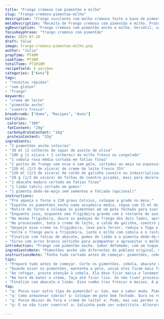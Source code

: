 ```yaml
---
title: "Frango cremoso com pimentão e milho"
slug: "frango-cremoso-pimentao-milho"
description: "Frango suculento com molho cremoso feito a base de pimentão ancho tostado, milho grelhado e coentro fresco. Preparação simples com ingredientes levemente alterados para dar um toque especial, sem glúten, sem ovos e sem nozes. Temperos equilibrados, textura rica pela creme de leite e um toque cítrico. Rápido para fazer, boa opção para almoço ou jantar. Finaliza com abacate fresco, limão e pimenta jalapeño opcional para quem curte picância."
metaDescription: "Receita de Frango cremoso com pimentão e milho. Prato rápido, saboroso, livre de glúten e ovos, serve bem em almoços e jantares familiares"
ogDescription: "Frango cremoso com pimentão ancho e milho. Versátil, sabor marcante e fácil de preparar. Ideal para almoços e jantares especiais"
focusKeyphrase: "frango cremoso com pimentão"
date: 2025-07-20
draft: false
image: frango-cremoso-pimentao-milho.png
author: "Julia"
prepTime: PT40M
cookTime: PT30M
totalTime: PT1H10M
recipeYield: 4 porções
categories: ["Aves"]
tags:
- "receitas rápidas"
- "sem glúten"
- "frango"
keywords:
- "creme de leite"
- "pimentão ancho"
- "coentro fresco"
breadcrumb: ["Home", "Recipes", "Aves"]
nutrition: 
 calories: "380"
 fatContent: "20g"
 carbohydrateContent: "18g"
 proteinContent: "33g"
ingredients:
- "2 pimentões ancho inteiros"
- "30 ml (2 colheres de sopa) de azeite de oliva"
- "200 g (1 xícara + 2 colheres) de milho fresco ou congelado"
- "1 cebola roxa média cortada em fatias finas"
- "2 peitos de frango sem osso e sem pele, cortados ao meio na espessura"
- "150 ml (2/3 de xícara) de creme de leite fresco 35%"
- "150 ml (2/3 de xícara) de caldo de galinha caseiro ou industrializado"
- "20 g (1/3 de xícara) de folhas de coentro picadas, mais para decorar"
- "1 abacate maduro cortado em fatias finas"
- "1 limão tahiti cortado em gomos"
- "1 pimenta dedo-de-moça sem sementes e fatiada (opcional)"
instructions:
- "Pré aqueça o forno a 210 graus Celsius, coloque a grade no meio."
- "Espalhe os pimentões ancho numa assadeira média, regue com 15 ml de azeite de oliva, leve ao forno por 18 minutos, virando na metade. Deve amolecer e a pele deve soltar fácil."
- "Retire do forno e coloque os pimentões em um pote fechado para suar por 12 minutos. Abra, retire talos, sementes e pele. Corte em tiras finas. Descarte as sobras."
- "Enquanto isso, esquente uma frigideira grande com o restante do azeite, refogue o milho e a cebola roxa por 7 minutos, mexendo ocasionalmente. Tempere com sal e pimenta a gosto. Reserve num prato."
- "Na mesma frigideira, doure os pedaços de frango dos dois lados, aproximadamente 3-4 minutos cada lado. Tempere com sal e pimenta. Retire e reserve com o milho."
- "No processador, bata o creme de leite, o caldo de galinha, coentro picado e metade das tiras de pimentão até virar um creme liso e homogêneo."
- "Despeje esse creme na frigideira, leve para ferver, reduza o fogo e deixe apurar por 4 minutos até engrossar. Mexa para não queimar no fundo."
- "Volte o frango para a frigideira, junte o milho com cebola e o restante das tiras de pimentão. Cozinhe por mais 4 minutos para aquecer tudo junto."
- "Finalize com fatias de abacate, gomos de limão e a pimenta dedo-de-moça fatiada, se desejar picância. Salpique coentro fresco para decorar."
- "Sirva com arroz branco soltinho para acompanhar e aproveitar o molho cremoso."
introduction: "Frango com pimentão ancho. Sabor defumado, com um toque picante que não exagera. Milho traz crocância e doçura. Molho cremoso, quase aveludado pelo creme de leite. Coentro dá frescor. Rápido para preparar – menos de 1h15. Serve quatro pessoas com sobra. Abacate é o curinga na finalização, entra com gordura boa e textura macia. Limão é só para amaciar a festa de sabor com acidez na medida. Pimenta dedo-de-moça? Quem gosta coloca, de leve. Prato pensado para dar conforto sem ser engordativo. Sem glúten, sem ovos, sem nozes. Brasileiro gosta de mistura, então mistura aqui tá. E agora? Vamos para a cozinha, sem enrolar."
ingredientsNote: "Pimentões ancho são diferentes do poblano original, mais largos, com sabor levemente defumado. Você pode temperar o caldo de galinha com ervas para deixar o molho mais complexo. Opte por creme de leite fresco para aguentar o calor sem talhar, evita creme de soja que pode alterar o sabor. Milho verde fresco dá diferença gritante, mas congelado está ok para o dia a dia. Cebola roxa tem sabor mais suave e colorido, pode trocar por branca, mas altera visual. Azeite de oliva extra virgem para refogar, mas se não gostar do sabor, use óleo de girassol. Coentro dá a cara da receita, mas se não passar bem, tente salsinha, perde o toque original, mas segura. Abacate firme, não maduro demais para evitar desmanchar no prato. Pimenta dedo-de-moça, sempre sem sementes para controlar o nível de ardência. Limão tahiti é o clássico, mas use limão siciliano para variar."
instructionsNote: "Tenha tudo cortado antes de começar: pimentões, cebola, abacate, frango. Assar pimentões com pele é chave, suor na vasilha evita que a pele fique grudada difícil de tirar. Paciência no corte fino para as tiras do pimentão, para ficar harmonioso no prato. Refogar milho e cebola no azeite para liberar sabores doces que contrastam com o defumado. Dourar o frango rápido, não mexer demais para criar crosta. Fazer o molho no processador evita pedaços, deixa cremoso e perfumado com coentro, mas se não tiver robot, use mixer e peneira para tirar pedaços. Reduzir o molho mexendo sempre, assim não gruda. Reunir tudo no final para aquecer e integrar sabores. Servir logo para não perder calor. Guarnecer com coentro fresco e fatias de abacate imediatamente para evitar escurecer. Limão só na hora, para manter frescor. Pimenta fica por fim, para quem quiser, porque pode dominar o prato. Pronto para mesa."
tips:
- "Prepare tudo antes de começar. Corte os pimentões, cebola, abacate e frango. Isso facilita na hora de cozinhar. Não deixe para cortar na hora. Organize os ingredientes."
- "Quando assar os pimentões, mantenha a pele, assim eles ficam mais fáceis de descascar. Suar na vasilha é a chave. A pele sai fácil, então economiza tempo. Próximo passo é crucial."
- "Ao refogar, preste atenção à cebola. Ela deve ficar macia e levemente dourada. Isso traz sabor. Não deixe queimar. Quando ao milho, ele traz crocância e adoçada ao prato."
- "Na hora de bater o creme, faça até ficar liso. Se não tiver processador, use mixer. Depois coe. Pedaços podem estragar o molho. O molho grosso é o objetivo."
- "Finalize com abacate e limão. Esse combo traz frescor e maciez. A pimenta é opcional, mas quem gosta deve colocar pouco. Assim não domina o prato."
faq:
- "q: Posso usar outro tipo de pimentão? a: Sim, mas o sabor muda. Pimentão verde ou vermelho pode ser usado. O defumado do ancho é único. Tente com outro."
- "q: Como armazenar sobras? a: Coloque em pote bem fechado. Dura no refrigerador até 2 dias. Pode esquentar no fogão ou micro-ondas. Mas terá textura diferente."
- "q: Posso deixar de fora o creme de leite? a: Pode, mas vai perder a cremosidade. Tente um molho alternativo com iogurte natural. Não fica igual, mas funciona."
- "q: E se não tiver coentro? a: Salsinha pode ser substituta. Alterará o sabor, mas é uma opção. Não é a mesma coisa, mas vai bem com o frango."

---
```

